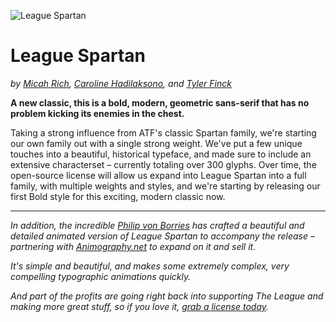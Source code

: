 ![League Spartan](https://d22lct1myh0s5f.cloudfront.net/images/league-spartan-1.jpg)

League Spartan
=============
_by [Micah Rich](https://micahrich.com), [Caroline Hadilaksono](https://www.hadilaksono.com), and [Tyler Finck](https://www.sursly.com)_

**A new classic, this is a bold, modern, geometric sans-serif that has no problem kicking its enemies in the chest.** 

Taking a strong influence from ATF's classic Spartan family, we're starting our own family out with a single strong weight. We've put a few unique touches into a beautiful, historical typeface, and made sure to include an extensive characterset – currently totaling over 300 glyphs. Over time, the open-source license will allow us expand into League Spartan into a full family, with multiple weights and styles, and we're starting by releasing our first Bold style for this exciting, modern classic now.

- - -

_In addition, the incredible [Philip von Borries](https://www.vaubee.com) has crafted a beautiful and detailed animated version of League Spartan to accompany the release – partnering with [Animography.net](https://animography.net/products/league-spartan) to expand on it and sell it._

_It's simple and beautiful, and makes some extremely complex, very compelling typographic animations quickly._

_And part of the profits are going right back into supporting The League and making more great stuff, so if you love it, [grab a license today](https://animography.net/products/league-spartan)._